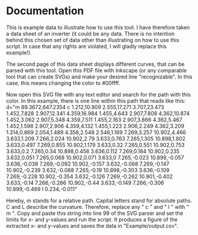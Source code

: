 # Documentation

This is example data to illustrate how to use this tool.
I have therefore taken a data sheet of an inverter (it could be any data.
There is no intention behind this chosen set of data other than illustrating
on how to use this script. In case that any rights are violated, I will gladly
replace this example!).

The second page of this data sheet displays different curves, that can be
parsed with this tool. Open this PDF file with Inkscape (or any comparable
tool that can create SVGs) and make your desired line "recognizable".
In this case, this means changing the color to #00ffff.

Now open this SVG file with any text editor and search for the path with this 
color. 
In this example, there is one line within this path that reads like this:
d="m 89.3672,647.2354 c 1.212,10.909 2.555,17.271 3.707,23.473 1.452,7.828 2.907,12.341 4.359,16.984 1.455,4.643 2.907,7.808 4.362,10.874 1.452,3.062 2.907,5.348 4.359,7.511 1.455,2.163 2.907,3.866 4.362,5.467 1.452,1.598 2.907,2.906 4.359,4.132 1.455,1.223 2.906,2.249 4.362,3.209 1.314,0.869 2.054,1.489 4.358,2.548 2.546,1.169 7.269,3.257 10.902,4.466 3.633,1.209 7.266,2.024 10.902,2.79 3.633,0.763 7.265,1.305 10.898,1.802 3.633,0.497 7.269,0.855 10.902,1.179 3.633,0.32 7.265,0.551 10.902,0.753 3.633,0.2 7.265,0.34 10.898,0.456 3.636,0.112 7.269,0.184 10.902,0.235 3.632,0.051 7.265,0.068 10.902,0.071 3.633,0 7.265,-0.023 10.898,-0.057 3.636,-0.038 7.269,-0.092 10.902,-0.157 3.632,-0.068 7.269,-0.147 10.902,-0.239 3.632,-0.088 7.265,-0.19 10.898,-0.303 3.636,-0.109 7.269,-0.228 10.902,-0.354 3.632,-0.126 7.269,-0.262 10.901,-0.402 3.633,-0.14 7.266,-0.286 10.902,-0.44 3.633,-0.149 7.266,-0.306 10.899,-0.469 l 0.234,-0.011"

Hereby, m stands for a relative path. Capital letters stand for absolute paths. 
C and L describe the curvature. Therefore, replace any " c " and " l " with " m ".
Copy and paste this string into line 99 of the SVG parser and set the limits for
x- and y-values and run the script. It produces a figure of the extracted x- and
y-values and saves the data in "Example/output.csv".

